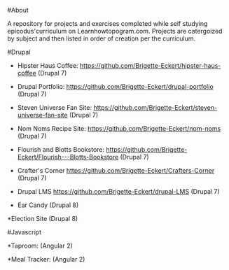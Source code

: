 #About 

A repository for projects and exercises completed while self studying epicodus'curriculum on Learnhowtopogram.com.  Projects are catergoized by subject and then listed in order of creation per the curriculum. 


#Drupal 


* Hipster Haus Coffee: https://github.com/Brigette-Eckert/hipster-haus-coffee (Drupal 7)

* Drupal Portfolio: https://github.com/Brigette-Eckert/drupal-portfolio (Drupal 7)

* Steven Universe Fan Site: https://github.com/Brigette-Eckert/steven-universe-fan-site (Drupal 7)

* Nom Noms Recipe Site: https://github.com/Brigette-Eckert/nom-noms (Drupal 7)

* Flourish and Blotts Bookstore: https://github.com/Brigette-Eckert/Flourish---Blotts-Bookstore (Drupal 7)

* Crafter's Corner https://github.com/Brigette-Eckert/Crafters-Corner (Drupal 7)

* Drupal LMS https://github.com/Brigette-Eckert/drupal-LMS (Drupal 7)

* Ear Candy (Drupal 8)

*Election Site (Drupal 8)

 
#Javascript 

*Taproom: (Angular 2)

*Meal Tracker: (Angular 2) 


